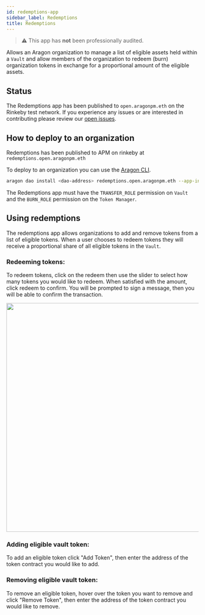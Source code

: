 ```yaml
---
id: redemptions-app
sidebar_label: Redemptions
title: Redemptions
---
```


> ⚠ This app has **not** been professionally audited.

Allows an Aragon organization to manage a list of eligible assets held within a `Vault` and allow members of the organization to redeem (burn) organization tokens in exchange for a proportional amount of the eligible assets.


## Status

The Redemptions app has been published to `open.aragonpm.eth` on the Rinkeby test network. If you experience any issues or are interested in contributing please review our [open issues](https://github.com/1hive/redemptions/issues).



## How to deploy to an organization

Redemptions has been published to APM on rinkeby at `redemptions.open.aragonpm.eth`

To deploy to an organization you can use the [Aragon CLI](https://hack.aragon.org/docs/cli-intro.html).

```sh
aragon dao install <dao-address> redemptions.open.aragonpm.eth --app-init-args <vault-address> <token-manager-address>
```

The Redemptions app must have the `TRANSFER_ROLE` permission on `Vault` and the `BURN_ROLE` permission on the `Token Manager`.

## Using redemptions

The redemptions app allows organizations to add and remove tokens from a list of eligible tokens. When a user chooses to redeem tokens they will receive a proportional share of all eligible tokens in the `Vault`.

### Redeeming tokens:
To redeem tokens, click on the redeem then use the slider to select how many tokens you would like to redeem. When satisfied with the amount, click redeem to confirm. You will be prompted to sign a message, then you will be able to confirm the transaction.

<p align="center">
    <img src="https://raw.githubusercontent.com/1Hive/redemptions-app/master/docs/resources/redeem.gif" width="600" />
</p>


### Adding eligible vault token:
To add an eligible token click "Add Token", then enter the address of the token contract you would like to add.

### Removing eligible vault token:
To remove an eligible token, hover over the token you want to remove and click "Remove Token", then enter the address of the token contract you would like to remove.
